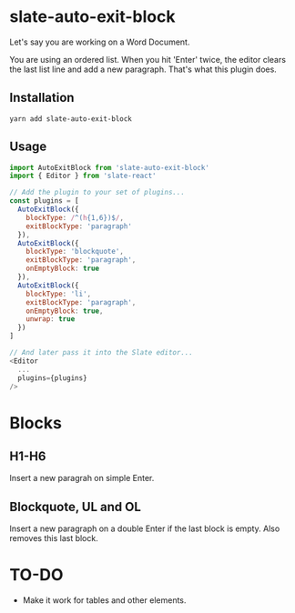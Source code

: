 # slate-auto-exit-block

Let's say you are working on a Word Document.

You are using an ordered list. When you hit 'Enter' twice, the editor clears the last list line and add a new paragraph. That's what this plugin does.

## Installation

`yarn add slate-auto-exit-block`

## Usage

```javascript
import AutoExitBlock from 'slate-auto-exit-block'
import { Editor } from 'slate-react'

// Add the plugin to your set of plugins...
const plugins = [
  AutoExitBlock({
    blockType: /^(h{1,6})$/,
    exitBlockType: 'paragraph'
  }),
  AutoExitBlock({
    blockType: 'blockquote',
    exitBlockType: 'paragraph',
    onEmptyBlock: true
  }),
  AutoExitBlock({
    blockType: 'li',
    exitBlockType: 'paragraph',
    onEmptyBlock: true,
    unwrap: true
  })
]

// And later pass it into the Slate editor...
<Editor
  ...
  plugins={plugins}
/>
```

# Blocks

## H1-H6

Insert a new paragrah on simple Enter.

## Blockquote, UL and OL

Insert a new paragraph on a double Enter if the last block is empty. Also removes this last block.

# TO-DO

- Make it work for tables and other elements.
